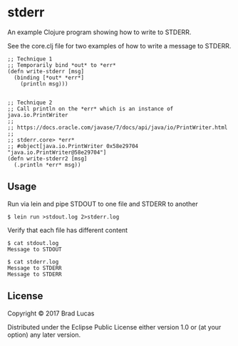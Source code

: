# stderr

An example Clojure program showing how to write to STDERR.

See the core.clj file for two examples of how to write a message to STDERR.

```
;; Technique 1
;; Temporarily bind *out* to *err*
(defn write-stderr [msg]
  (binding [*out* *err*]
    (println msg)))


;; Technique 2
;; Call println on the *err* which is an instance of java.io.PrintWriter
;;
;; https://docs.oracle.com/javase/7/docs/api/java/io/PrintWriter.html
;;
;; stderr.core> *err*
;; #object[java.io.PrintWriter 0x58e29704 "java.io.PrintWriter@58e29704"]
(defn write-stderr2 [msg]
  (.println *err* msg))
```


## Usage

Run via lein and pipe STDOUT to one file and STDERR to another

```
$ lein run >stdout.log 2>stderr.log
```

Verify that each file has different content

```
$ cat stdout.log
Message to STDOUT

$ cat stderr.log
Message to STDERR
Message to STDERR
```



## License

Copyright © 2017 Brad Lucas

Distributed under the Eclipse Public License either version 1.0 or (at
your option) any later version.
